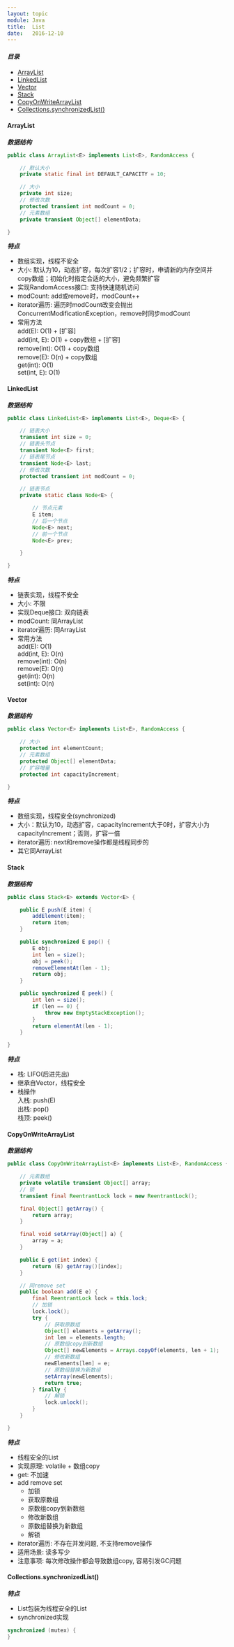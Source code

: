 ```yaml
---
layout: topic
module: Java
title:  List
date:   2016-12-10
---
```


#### ***目录***

* [ArrayList](#ArrayList)   
* [LinkedList](#LinkedList)
* [Vector](#Vector)
* [Stack](#Stack)
* [CopyOnWriteArrayList](#CopyOnWriteArrayList)
* [Collections.synchronizedList()](#synchronizedList)

#### <a id="ArrayList">ArrayList</a>

***数据结构***

```java
public class ArrayList<E> implements List<E>, RandomAccess {

    // 默认大小
    private static final int DEFAULT_CAPACITY = 10;

    // 大小
    private int size;
    // 修改次数
    protected transient int modCount = 0;
    // 元素数组
    private transient Object[] elementData;

}
```

***特点***

* 数组实现，线程不安全
* 大小: 默认为10，动态扩容，每次扩容1/2；扩容时，申请新的内存空间并copy数组；初始化时指定合适的大小，避免频繁扩容
* 实现RandomAccess接口: 支持快速随机访问
* modCount: add或remove时，modCount++
* iterator遍历: 遍历时modCount改变会抛出ConcurrentModificationException，remove时同步modCount
* 常用方法  
  add(E): O(1) + [扩容]  
  add(int, E): O(1) + copy数组 + [扩容]  
  remove(int): O(1) + copy数组  
  remove(E): O(n) + copy数组  
  get(int): O(1)  
  set(int, E): O(1)

#### <a id="LinkedList">LinkedList</a>

***数据结构***

```java
public class LinkedList<E> implements List<E>, Deque<E> {

    // 链表大小
    transient int size = 0;
    // 链表头节点
    transient Node<E> first;
    // 链表尾节点
    transient Node<E> last;
    // 修改次数
    protected transient int modCount = 0;

    // 链表节点
    private static class Node<E> {

        // 节点元素
        E item;
        // 后一个节点
        Node<E> next;
        // 前一个节点
        Node<E> prev;

    }

}
```

***特点***

* 链表实现，线程不安全
* 大小: 不限
* 实现Deque接口: 双向链表
* modCount: 同ArrayList
* iterator遍历: 同ArrayList
* 常用方法  
  add(E): O(1)  
  add(int, E): O(n)    
  remove(int): O(n)  
  remove(E): O(n)  
  get(int): O(n)  
  set(int): O(n)

#### <a id="Vector">Vector</a>

***数据结构***

```java
public class Vector<E> implements List<E>, RandomAccess {

    // 大小
    protected int elementCount;
    // 元素数组
    protected Object[] elementData;
    // 扩容增量
    protected int capacityIncrement;

}
```

***特点***

* 数组实现，线程安全(synchronized)
* 大小：默认为10，动态扩容，capacityIncrement大于0时，扩容大小为capacityIncrement；否则，扩容一倍
* iterator遍历: next和remove操作都是线程同步的
* 其它同ArrayList

#### <a id="Stack">Stack</a>

***数据结构***

```java
public class Stack<E> extends Vector<E> {

    public E push(E item) {
        addElement(item);
        return item;
    }

    public synchronized E pop() {
        E obj;
        int len = size();
        obj = peek();
        removeElementAt(len - 1);
        return obj;
    }

    public synchronized E peek() {
        int len = size();
        if (len == 0) {
            throw new EmptyStackException();
        }
        return elementAt(len - 1);
    }

}
```

***特点***

* 栈: LIFO(后进先出)
* 继承自Vector，线程安全
* 栈操作  
  入栈: push(E)  
  出栈: pop()  
  栈顶: peek()

#### <a id="CopyOnWriteArrayList">CopyOnWriteArrayList</a>

***数据结构***

```java
public class CopyOnWriteArrayList<E> implements List<E>, RandomAccess {

    // 元素数组
    private volatile transient Object[] array;
    // 锁
    transient final ReentrantLock lock = new ReentrantLock();

    final Object[] getArray() {
        return array;
    }

    final void setArray(Object[] a) {
        array = a;
    }

    public E get(int index) {
        return (E) getArray()[index];
    }

    // 同remove set
    public boolean add(E e) {
        final ReentrantLock lock = this.lock;
        // 加锁
        lock.lock();
        try {
            // 获取原数组
            Object[] elements = getArray();
            int len = elements.length;
            // 原数组copy到新数组
            Object[] newElements = Arrays.copyOf(elements, len + 1);
            // 修改新数组
            newElements[len] = e;
            // 原数组替换为新数组
            setArray(newElements);
            return true;
        } finally {
            // 解锁
            lock.unlock();
        }
    }

}
```

***特点***

* 线程安全的List
* 实现原理: volatile + 数组copy
* get: 不加速
* add remove set
    * 加锁
    * 获取原数组
    * 原数组copy到新数组
    * 修改新数组
    * 原数组替换为新数组
    * 解锁
* iterator遍历: 不存在并发问题, 不支持remove操作
* 适用场景: 读多写少
* 注意事项: 每次修改操作都会导致数组copy, 容易引发GC问题

#### <a id="synchronizedList">Collections.synchronizedList()</a>

***特点***

* List包装为线程安全的List
* synchronized实现

```java
synchronized (mutex) {
}
```
